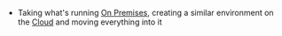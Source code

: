 - Taking what's running [On Premises](On%20Premises.md), creating a similar environment on the [Cloud](Cloud%20Computing.md) and moving everything into it